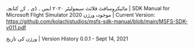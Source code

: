 مائیکروسافٹ فلائٹ سیمولیٹر ٢٠٢٠ ایس ۔ ڈی ۔ کے کتابچہ | SDK Manual for Microsoft Flight Simulator 2020
موجودہ ورژن | Current Version: https://github.com/kolachistudios/msfs-sdk-manual/blob/main/MSFS-SDK-v011.pdf 
 
ورژن کی تاریخ | Version History
 0.0.1 - Sept 14, 2021
